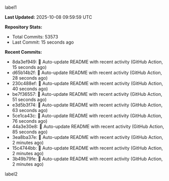 
label1 
<!-- ACTIVITY_START -->
**Last Updated:** 2025-10-08 09:59:59 UTC

**Repository Stats:**
- Total Commits: 53573
- Last Commit: 15 seconds ago

**Recent Commits:**
- 8da3ef949: 🤖 Auto-update README with recent activity (GitHub Action, 15 seconds ago)
- d65b14b2f: 🤖 Auto-update README with recent activity (GitHub Action, 28 seconds ago)
- 230c488ef: 🤖 Auto-update README with recent activity (GitHub Action, 40 seconds ago)
- be7f36557: 🤖 Auto-update README with recent activity (GitHub Action, 51 seconds ago)
- e3d5b3f74: 🤖 Auto-update README with recent activity (GitHub Action, 63 seconds ago)
- 5ce1ca43c: 🤖 Auto-update README with recent activity (GitHub Action, 76 seconds ago)
- 44a3e30e8: 🤖 Auto-update README with recent activity (GitHub Action, 85 seconds ago)
- 3ea8ba37e: 🤖 Auto-update README with recent activity (GitHub Action, 2 minutes ago)
- 15c4744bb: 🤖 Auto-update README with recent activity (GitHub Action, 2 minutes ago)
- 3b49b79fe: 🤖 Auto-update README with recent activity (GitHub Action, 2 minutes ago)
<!-- ACTIVITY_END -->

label2

